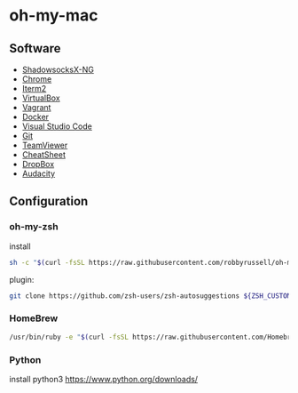 # oh-my-mac

## Software

* [ShadowsocksX-NG](https://github.com/shadowsocks/ShadowsocksX-NG/releases)
* [Chrome](https://www.google.com/chrome/)
* [Iterm2](https://www.iterm2.com/downloads.html)
* [VirtualBox](https://www.virtualbox.org/wiki/Downloads)
* [Vagrant](https://www.vagrantup.com/)
* [Docker](https://store.docker.com/editions/community/docker-ce-desktop-mac)
* [Visual Studio Code](https://code.visualstudio.com/download)
* [Git](https://git-scm.com/)
* [TeamViewer](https://www.teamviewer.com/en/)
* [CheatSheet](https://www.mediaatelier.com/CheatSheet/)
* [DropBox](https://www.dropbox.com/)
* [Audacity](https://www.audacityteam.org/)

## Configuration

### oh-my-zsh

install

```bash
sh -c "$(curl -fsSL https://raw.githubusercontent.com/robbyrussell/oh-my-zsh/master/tools/install.sh)"
```

plugin:

```bash
git clone https://github.com/zsh-users/zsh-autosuggestions ${ZSH_CUSTOM:-~/.oh-my-zsh/custom}/plugins/zsh-autosuggestions
```

### HomeBrew

```bash
/usr/bin/ruby -e "$(curl -fsSL https://raw.githubusercontent.com/Homebrew/install/master/install)"
```

### Python

install python3 https://www.python.org/downloads/
